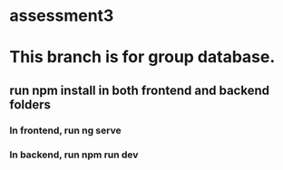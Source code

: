 # assessment3
# This branch is for group database.

## run npm install in both frontend and backend folders
### In frontend, run ng serve
### In backend, run npm run dev
